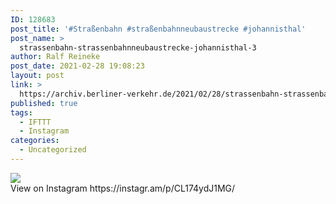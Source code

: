 ```yaml
---
ID: 128683
post_title: '#Straßenbahn #straßenbahnneubaustrecke #johannisthal'
post_name: >
  strassenbahn-strassenbahnneubaustrecke-johannisthal-3
author: Ralf Reineke
post_date: 2021-02-28 19:08:23
layout: post
link: >
  https://archiv.berliner-verkehr.de/2021/02/28/strassenbahn-strassenbahnneubaustrecke-johannisthal-3/
published: true
tags:
  - IFTTT
  - Instagram
categories:
  - Uncategorized
---
```

<div><img src='https://scontent-iad3-1.cdninstagram.com/v/t51.29350-15/156222686_423432342221246_8295524250684660839_n.jpg?_nc_cat=105&ccb=3&_nc_sid=8ae9d6&_nc_ohc=5DZXPK8-PRUAX80mxFG&_nc_ht=scontent-iad3-1.cdninstagram.com&oh=bd150716115bda2146d6332bf659b49e&oe=60625C51' style='max-width:600px;' /><br/><div>View on Instagram https://instagr.am/p/CL174ydJ1MG/</div></div>